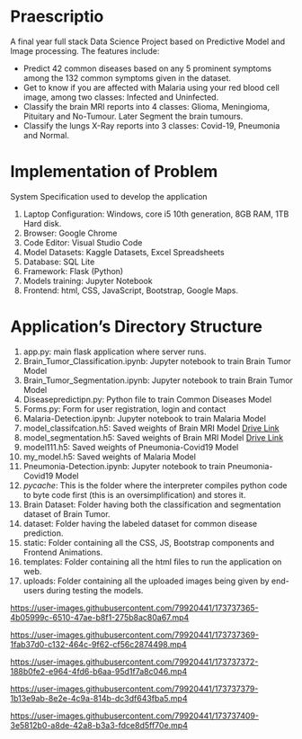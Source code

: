 # Praescriptio
A final year full stack Data Science Project based on Predictive Model and Image processing. The features include:
- Predict 42 common diseases based on any 5 prominent symptoms among the 132 common symptoms given in the dataset. 
- Get to know if you are affected with Malaria using your red blood cell image, among two classes: Infected and Uninfected. 
- Classify the brain MRI reports into 4 classes: Glioma, Meningioma, Pituitary and No-Tumour. Later Segment the brain tumours.
- Classify the lungs X-Ray reports into 3 classes: Covid-19, Pneumonia and Normal.
# Implementation of Problem
System Specification used to develop the application
1. Laptop Configuration: Windows, core i5 10th generation, 8GB RAM, 1TB Hard disk.
2. Browser: Google Chrome
3. Code Editor: Visual Studio Code
4. Model Datasets: Kaggle Datasets, Excel Spreadsheets
5. Database: SQL Lite
6. Framework: Flask (Python)
7. Models training: Jupyter Notebook
8. Frontend: html, CSS, JavaScript, Bootstrap, Google Maps.
# Application’s Directory Structure
1. app.py: main flask application where server runs. 
2. Brain_Tumor_Classification.ipynb: Jupyter notebook to train Brain Tumor Model
3. Brain_Tumor_Segmentation.ipynb: Jupyter notebook to train Brain Tumor Model
4. Diseasepredictipn.py: Python file to train Common Diseases Model
5. Forms.py: Form for user registration, login and contact
6. Malaria-Detection.ipynb: Jupyter notebook to train Malaria Model
7. model_classifcation.h5: Saved weights of Brain MRI Model [Drive Link](https://drive.google.com/file/d/1D12RTGCWFYKQ-IcELjUUCth0obzqfu4m/view?usp=sharing)
8. model_segmentation.h5: Saved weights of Brain MRI Model [Drive Link](https://drive.google.com/file/d/1ox0f0TkTPpnCrzWrs_AAluTJDsxwIzpo/view?usp=sharing)
9. model111.h5: Saved weights of Pneumonia-Covid19 Model
10. my_model.h5: Saved weights of Malaria Model
11. Pneumonia-Detection.ipynb: Jupyter notebook to train Pneumonia-Covid19 Model
12. _pycache_: This is the folder where the interpreter compiles python code to byte code first (this 
is an oversimplification) and stores it.
13. Brain Dataset: Folder having both the classification and segmentation dataset of Brain Tumor.
14. dataset: Folder having the labeled dataset for common disease prediction.
15. static: Folder containing all the CSS, JS, Bootstrap components and Frontend Animations.
16. templates: Folder containing all the html files to run the application on web.
17. uploads: Folder containing all the uploaded images being given by end-users during testing the 
models.

https://user-images.githubusercontent.com/79920441/173737365-4b05999c-6510-47ae-b8f1-275b8ac80a67.mp4



https://user-images.githubusercontent.com/79920441/173737369-1fab37d0-c132-464c-9f62-cf56c2874498.mp4



https://user-images.githubusercontent.com/79920441/173737372-188b0fe2-e964-4fd6-b6aa-95d1f7a8c046.mp4



https://user-images.githubusercontent.com/79920441/173737379-1b13e9ab-8e2e-4c9a-814b-dc3df643fba5.mp4



https://user-images.githubusercontent.com/79920441/173737409-3e5812b0-a8de-42a8-b3a3-fdce8d5ff70e.mp4


